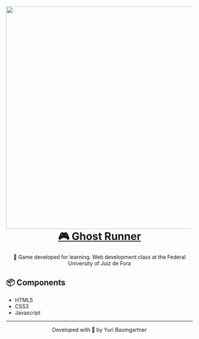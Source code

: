 <h1 align="center">
    <img width="600" heigth="300" src="https://i.imgur.com/yixxQIp.png" />
    <div>
        <a href="yuriperro.github.io/ghostrunner/">🎮 Ghost Runner </a>
    </div>
</h1>
<p align="center">📌 Game developed for learning. Web development class at the Federal University of Juiz de Fora</p>

## 📦 Components

* HTML5
* CSS3
* Javascript

---
<p align="center">Developed with 💜 by Yuri Baumgartner</p>
